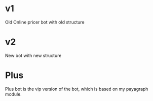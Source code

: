 # v1
Old Online pricer bot with old structure

# v2
New bot with new structure

# Plus
Plus bot is the vip version of the bot, which is based on my payagraph module.